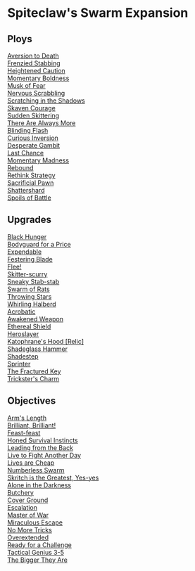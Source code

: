
# Spiteclaw's Swarm Expansion

## Ploys
[Aversion to Death](/cards/aversion-to-death.md)<br />[Frenzied Stabbing](/cards/frenzied-stabbing.md)<br />[Heightened Caution](/cards/heightened-caution.md)<br />[Momentary Boldness](/cards/momentary-boldness.md)<br />[Musk of Fear](/cards/musk-of-fear.md)<br />[Nervous Scrabbling](/cards/nervous-scrabbling.md)<br />[Scratching in the Shadows](/cards/scratching-in-the-shadows.md)<br />[Skaven Courage](/cards/skaven-courage.md)<br />[Sudden Skittering](/cards/sudden-skittering.md)<br />[There Are Always More](/cards/there-are-always-more.md)<br />[Blinding Flash](/cards/blinding-flash.md)<br />[Curious Inversion](/cards/curious-inversion.md)<br />[Desperate Gambit](/cards/desperate-gambit.md)<br />[Last Chance](/cards/last-chance.md)<br />[Momentary Madness](/cards/momentary-madness.md)<br />[Rebound](/cards/rebound.md)<br />[Rethink Strategy](/cards/rethink-strategy.md)<br />[Sacrificial Pawn](/cards/sacrificial-pawn.md)<br />[Shattershard](/cards/shattershard.md)<br />[Spoils of Battle](/cards/spoils-of-battle.md)

## Upgrades
[Black Hunger](/cards/black-hunger.md)<br />[Bodyguard for a Price](/cards/bodyguard-for-a-price.md)<br />[Expendable](/cards/expendable.md)<br />[Festering Blade](/cards/festering-blade.md)<br />[Flee!](/cards/flee.md)<br />[Skitter-scurry](/cards/skitter-scurry.md)<br />[Sneaky Stab-stab](/cards/sneaky-stab-stab.md)<br />[Swarm of Rats](/cards/swarm-of-rats.md)<br />[Throwing Stars](/cards/throwing-stars.md)<br />[Whirling Halberd](/cards/whirling-halberd.md)<br />[Acrobatic](/cards/acrobatic.md)<br />[Awakened Weapon](/cards/awakened-weapon.md)<br />[Ethereal Shield](/cards/ethereal-shield.md)<br />[Heroslayer](/cards/heroslayer.md)<br />[Katophrane's Hood [Relic]](/cards/katophranes-hood-[relic].md)<br />[Shadeglass Hammer](/cards/shadeglass-hammer.md)<br />[Shadestep](/cards/shadestep.md)<br />[Sprinter](/cards/sprinter.md)<br />[The Fractured Key](/cards/the-fractured-key.md)<br />[Trickster's Charm](/cards/tricksters-charm.md)

## Objectives
[Arm's Length](/cards/arms-length.md)<br />[Brilliant, Brilliant!](/cards/brilliant-brilliant!.md)<br />[Feast-feast](/cards/feast-feast.md)<br />[Honed Survival Instincts](/cards/honed-survival-instincts.md)<br />[Leading from the Back](/cards/leading-from-the-back.md)<br />[Live to Fight Another Day](/cards/live-to-fight-another-day.md)<br />[Lives are Cheap](/cards/lives-are-cheap.md)<br />[Numberless Swarm](/cards/numberless-swarm.md)<br />[Skritch is the Greatest, Yes-yes](/cards/skritch-is-the-greatest-yes-yes.md)<br />[Alone in the Darkness](/cards/alone-in-the-darkness.md)<br />[Butchery](/cards/butchery.md)<br />[Cover Ground](/cards/cover-ground.md)<br />[Escalation](/cards/escalation.md)<br />[Master of War](/cards/master-of-war.md)<br />[Miraculous Escape](/cards/miraculous-escape.md)<br />[No More Tricks](/cards/no-more-tricks.md)<br />[Overextended](/cards/overextended.md)<br />[Ready for a Challenge](/cards/ready-for-a-challenge.md)<br />[Tactical Genius 3-5](/cards/tactical-genius-3-5.md)<br />[The Bigger They Are](/cards/the-bigger-they-are.md)
